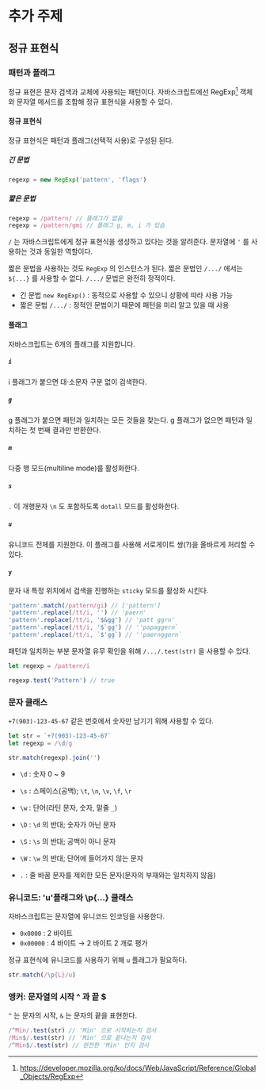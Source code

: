 # 추가 주제

## 정규 표현식

### 패턴과 플래그

정규 표현은 문자 검색과 교체에 사용되는 패턴이다. 자바스크립트에선 RegExp[^1] 객체와 문자열 메서드를 조합해 정규 표현식을 사용할 수 있다.

#### 정규 표현식

정규 표현식은 패턴과 플래그(선택적 사용)로 구성된 된다.

##### 긴 문법

```javascript
regexp = new RegExp('pattern', 'flags')
```

##### 짧은 문법

```javascript
regexp = /pattern/ // 플래그가 없음
regexp = /pattern/gmi // 플래그 g, m, i 가 있슴
```

`/` 는 자바스크립트에게 정규 표현식을 생성하고 있다는 것을 알려준다. 문자열에 `'` 를 사용하는 것과 동일한 역할이다.

짧은 문법을 사용하는 것도 `RegExp` 의 인스턴스가 된다. 짧은 문법인 `/.../` 에서는 `${...}` 를 사용할 수 없다. `/.../` 문법은 완전히 정적이다.

- 긴 문법 `new RegExp()` : 동적으로 사용할 수 있으니 상황에 따라 사용 가능
- 짧은 문법 `/.../` : 정적인 문법이기 때문에 패턴을 미리 알고 있을 때 사용

#### 플래그

자바스크립트는 6개의 플래그를 지원합니다.

##### `i`

i 플래그가 붙으면 대·소문자 구분 없이 검색한다.

##### `g`

g 플래그가 붙으면 패턴과 일치하는 모든 것들을 찾는다. g 플래그가 없으면 패턴과 일치하는 첫 번째 결과만 반환한다.

##### `m`

다중 행 모드(multiline mode)를 활성화한다.

##### `s`

`.` 이 개행문자 `\n` 도 포함하도록 `dotall` 모드를 활성화한다.

##### `u`

유니코드 전체를 지원한다. 이 플래그를 사용해 서로게이트 쌍(?)을 올바르게 처리할 수 있다.

#### `y`

문자 내 특정 위치에서 검색을 진행하는 `sticky` 모드를 활성화 시킨다.

```javascript
'pattern'.match(/pattern/gi) // ['pattern']
'pattern'.replace(/tt/i, '') // 'paern'
'pattern'.replace(/tt/i, '$&gg') // 'patt ggrn'
'pattern'.replace(/tt/i, '$`gg') // ''papaggern`
'pattern'.replace(/tt/i, `$'gg`) // ''paernggern`
```

패턴과 일치하는 부분 문자열 유무 확인을 위해 `/.../.test(str)` 을 사용할 수 있다.

```javascript
let regexp = /pattern/i

regexp.test('Pattern') // true
```

### 문자 클래스

`+7(903)-123-45-67` 같은 번호에서 숫자만 남기기 위해 사용할 수 있다.

```javascript
let str = `+7(903)-123-45-67`
let regexp = /\d/g

str.match(regexp).join('')
```

- `\d` : 숫자 0 ~ 9
- `\s` : 스페이스(공백); `\t`, `\n`, `\v`, `\f`, `\r`
- `\w` : 단어(라틴 문자, 숫자, 밑줄 `_`)

- `\D` : `\d` 의 반대; 숫자가 아닌 문자
- `\S` : `\s` 의 반대; 공백이 아니 문자
- `\W` : `\w` 의 반대; 단어에 들어가지 않는 문자

- `.` : 줄 바꿈 문자를 제외한 모든 문자(문자의 부재와는 일치하지 않음)

### 유니코드: 'u'플래그와 \p{...} 클래스

자바스크립트는 문자열에 유니코드 인코딩을 사용한다.

- `0x0000` : 2 바이트
- `0x00000` : 4 바이트 → 2 바이트 2 개로 평가

정규 표현식에 유니코드를 사용하기 위해 `u` 플래그가 필요하다.

```javascript
str.match(/\p{L}/u)
```

### 앵커: 문자열의 시작 ^ 과 끝 $

`^` 는 문자의 시작, `&` 는 문자의 끝을 표현한다.

```javascript
/^Min/.test(str) // 'Min' 으로 시작하는지 검사
/Min$/.test(str) // 'Min' 으로 끝나는지 검사
/^Min$/.test(str) // 완전한 'Min' 인지 검사

```


[^1]: https://developer.mozilla.org/ko/docs/Web/JavaScript/Reference/Global_Objects/RegExp
